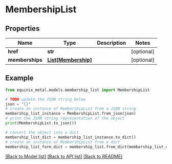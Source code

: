 # MembershipList


## Properties

Name | Type | Description | Notes
------------ | ------------- | ------------- | -------------
**href** | **str** |  | [optional] 
**memberships** | [**List[Membership]**](Membership.md) |  | [optional] 

## Example

```python
from equinix_metal.models.membership_list import MembershipList

# TODO update the JSON string below
json = "{}"
# create an instance of MembershipList from a JSON string
membership_list_instance = MembershipList.from_json(json)
# print the JSON string representation of the object
print(MembershipList.to_json())

# convert the object into a dict
membership_list_dict = membership_list_instance.to_dict()
# create an instance of MembershipList from a dict
membership_list_form_dict = membership_list.from_dict(membership_list_dict)
```
[[Back to Model list]](../README.md#documentation-for-models) [[Back to API list]](../README.md#documentation-for-api-endpoints) [[Back to README]](../README.md)


